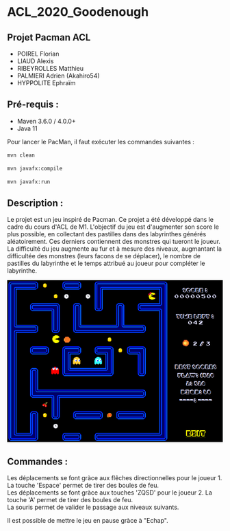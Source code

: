 # ACL_2020_Goodenough
## Projet Pacman ACL 
* POIREL Florian
* LIAUD Alexis
* RIBEYROLLES Matthieu
* PALMIERI Adrien (Akahiro54)
* HYPPOLITE Ephraïm

## Pré-requis : 
* Maven 3.6.0 / 4.0.0+
* Java 11

Pour lancer le PacMan, il faut exécuter les commandes suivantes :

```bash
mvn clean
```

```bash
mvn javafx:compile
```

```bash
mvn javafx:run
```

## Description :
Le projet est un jeu inspiré de Pacman. Ce projet a été développé dans le cadre du cours d'ACL de M1. 
L'objectif du jeu est d'augmenter son score le plus possible, en collectant des pastilles dans des labyrinthes générés aléatoirement. Ces derniers contiennent des monstres qui tueront le joueur. La difficulté du jeu augmente au fur et à mesure des niveaux, augmantant la difficultée des monstres (leurs facons de se déplacer), le nombre de pastilles du labyrinthe et le temps attribué au joueur pour compléter le labyrinthe.

![Image illustration](https://github.com/liaud1u/ACL_2020_Goodenough/blob/Sprint3/pacman_view.png?raw=true)

## Commandes :
Les déplacements se font gràce aux flêches directionnelles pour le joueur 1. La touche 'Espace' permet de tirer des boules de feu.  
Les déplacements se font gràce aux touches 'ZQSD' pour le joueur 2. La touche 'A' permet de tirer des boules de feu.  
La souris permet de valider le passage aux niveaux suivants. 

Il est possible de mettre le jeu en pause gràce à "Echap". 
